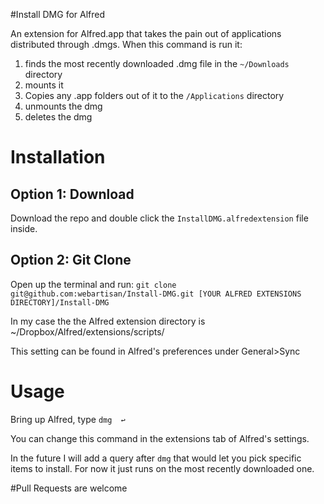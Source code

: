 #Install DMG for Alfred

An extension for Alfred.app that takes the pain out of applications distributed through .dmgs. 
When this command is run it:

1. finds the most recently downloaded .dmg file in the `~/Downloads` directory 
1. mounts it 
1. Copies any .app folders out of it to the `/Applications` directory
1. unmounts the dmg
1. deletes the dmg


# Installation

## Option 1: Download
Download the repo and double click the `InstallDMG.alfredextension` file inside.

## Option 2: Git Clone
Open up the terminal and run:
`git clone git@github.com:webartisan/Install-DMG.git [YOUR ALFRED EXTENSIONS DIRECTORY]/Install-DMG`

In my case the the Alfred extension directory is ~/Dropbox/Alfred/extensions/scripts/

This setting can be found in Alfred's preferences under General>Sync

# Usage
Bring up Alfred, type `dmg  ↩`

You can change this command in the extensions tab of Alfred's settings.

In the future I will add a query after `dmg` that would let you pick specific items to install. For now it just runs on the most recently downloaded one.


#Pull Requests
are welcome


